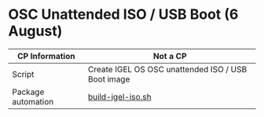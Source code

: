 # OSC Unattended ISO / USB Boot (6 August)

|  CP Information | **Not a CP**            |
|-----------------|------------|
| Script | Create IGEL OS OSC unattended ISO / USB Boot image |
| Package automation | [build-igel-iso.sh](build-igel-iso.sh) |
